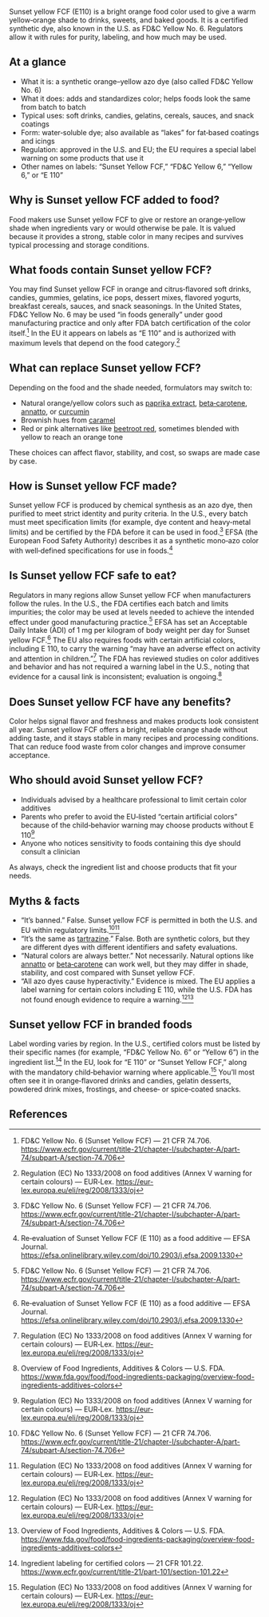Sunset yellow FCF (E110) is a bright orange food color used to give a warm yellow‑orange shade to drinks, sweets, and baked goods. It is a certified synthetic dye, also known in the U.S. as FD&C Yellow No. 6. Regulators allow it with rules for purity, labeling, and how much may be used.

<!--more-->

## At a glance
- What it is: a synthetic orange–yellow azo dye (also called FD&C Yellow No. 6)
- What it does: adds and standardizes color; helps foods look the same from batch to batch
- Typical uses: soft drinks, candies, gelatins, cereals, sauces, and snack coatings
- Form: water‑soluble dye; also available as “lakes” for fat‑based coatings and icings
- Regulation: approved in the U.S. and EU; the EU requires a special label warning on some products that use it
- Other names on labels: “Sunset Yellow FCF,” “FD&C Yellow 6,” “Yellow 6,” or “E 110”

## Why is Sunset yellow FCF added to food?
Food makers use Sunset yellow FCF to give or restore an orange‑yellow shade when ingredients vary or would otherwise be pale. It is valued because it provides a strong, stable color in many recipes and survives typical processing and storage conditions.

## What foods contain Sunset yellow FCF?
You may find Sunset yellow FCF in orange and citrus‑flavored soft drinks, candies, gummies, gelatins, ice pops, dessert mixes, flavored yogurts, breakfast cereals, sauces, and snack seasonings. In the United States, FD&C Yellow No. 6 may be used “in foods generally” under good manufacturing practice and only after FDA batch certification of the color itself.[^1] In the EU it appears on labels as “E 110” and is authorized with maximum levels that depend on the food category.[^3]

## What can replace Sunset yellow FCF?
Depending on the food and the shade needed, formulators may switch to:
- Natural orange/yellow colors such as [paprika extract](/e160c-paprika-extract), [beta‑carotene](/e160a-carotene), [annatto](/e160b-annatto), or [curcumin](/e100-curcumin)
- Brownish hues from [caramel](/e150-caramel)
- Red or pink alternatives like [beetroot red](/e162-beetroot-red), sometimes blended with yellow to reach an orange tone

These choices can affect flavor, stability, and cost, so swaps are made case by case.

## How is Sunset yellow FCF made?
Sunset yellow FCF is produced by chemical synthesis as an azo dye, then purified to meet strict identity and purity criteria. In the U.S., every batch must meet specification limits (for example, dye content and heavy‑metal limits) and be certified by the FDA before it can be used in food.[^1] EFSA (the European Food Safety Authority) describes it as a synthetic mono‑azo color with well‑defined specifications for use in foods.[^2]

## Is Sunset yellow FCF safe to eat?
Regulators in many regions allow Sunset yellow FCF when manufacturers follow the rules. In the U.S., the FDA certifies each batch and limits impurities; the color may be used at levels needed to achieve the intended effect under good manufacturing practice.[^1] EFSA has set an Acceptable Daily Intake (ADI) of 1 mg per kilogram of body weight per day for Sunset yellow FCF.[^2] The EU also requires foods with certain artificial colors, including E 110, to carry the warning “may have an adverse effect on activity and attention in children.”[^3] The FDA has reviewed studies on color additives and behavior and has not required a warning label in the U.S., noting that evidence for a causal link is inconsistent; evaluation is ongoing.[^4]

## Does Sunset yellow FCF have any benefits?
Color helps signal flavor and freshness and makes products look consistent all year. Sunset yellow FCF offers a bright, reliable orange shade without adding taste, and it stays stable in many recipes and processing conditions. That can reduce food waste from color changes and improve consumer acceptance.

## Who should avoid Sunset yellow FCF?
- Individuals advised by a healthcare professional to limit certain color additives
- Parents who prefer to avoid the EU‑listed “certain artificial colors” because of the child‑behavior warning may choose products without E 110[^3]
- Anyone who notices sensitivity to foods containing this dye should consult a clinician

As always, check the ingredient list and choose products that fit your needs.

## Myths & facts
- “It’s banned.” False. Sunset yellow FCF is permitted in both the U.S. and EU within regulatory limits.[^1][^3]
- “It’s the same as [tartrazine](/e102-tartrazine).” False. Both are synthetic colors, but they are different dyes with different identifiers and safety evaluations.
- “Natural colors are always better.” Not necessarily. Natural options like [annatto](/e160b-annatto) or [beta‑carotene](/e160a-carotene) can work well, but they may differ in shade, stability, and cost compared with Sunset yellow FCF.
- “All azo dyes cause hyperactivity.” Evidence is mixed. The EU applies a label warning for certain colors including E 110, while the U.S. FDA has not found enough evidence to require a warning.[^3][^4]

## Sunset yellow FCF in branded foods
Label wording varies by region. In the U.S., certified colors must be listed by their specific names (for example, “FD&C Yellow No. 6” or “Yellow 6”) in the ingredient list.[^5] In the EU, look for “E 110” or “Sunset Yellow FCF,” along with the mandatory child‑behavior warning where applicable.[^3] You’ll most often see it in orange‑flavored drinks and candies, gelatin desserts, powdered drink mixes, frostings, and cheese‑ or spice‑coated snacks.

## References
[^1]: FD&C Yellow No. 6 (Sunset Yellow FCF) — 21 CFR 74.706. https://www.ecfr.gov/current/title-21/chapter-I/subchapter-A/part-74/subpart-A/section-74.706
[^2]: Re‑evaluation of Sunset Yellow FCF (E 110) as a food additive — EFSA Journal. https://efsa.onlinelibrary.wiley.com/doi/10.2903/j.efsa.2009.1330
[^3]: Regulation (EC) No 1333/2008 on food additives (Annex V warning for certain colours) — EUR‑Lex. https://eur-lex.europa.eu/eli/reg/2008/1333/oj
[^4]: Overview of Food Ingredients, Additives & Colors — U.S. FDA. https://www.fda.gov/food/food-ingredients-packaging/overview-food-ingredients-additives-colors
[^5]: Ingredient labeling for certified colors — 21 CFR 101.22. https://www.ecfr.gov/current/title-21/part-101/section-101.22
